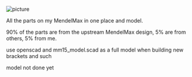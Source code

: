 ![picture](http://github.com/markfinn/complete_MendelMax1.5/blob/master/mm15_model.png?raw=true "model")

All the parts on my MendelMax in one place and model.

90% of the parts are from the upstream MendelMax design, 5% are from others, 5% from me.

use openscad and mm15_model.scad as a full model when building new brackets and such

model not done yet
